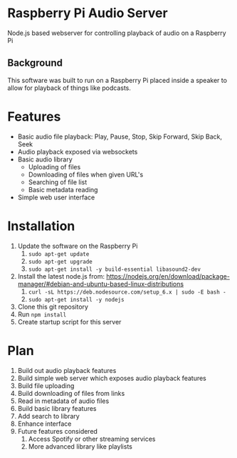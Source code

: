 # Raspberry Pi Audio Server
Node.js based webserver for controlling playback of audio on a Raspberry Pi

## Background
This software was built to run on a Raspberry Pi placed inside a speaker to allow for playback of things like podcasts.

# Features
* Basic audio file playback: Play, Pause, Stop, Skip Forward, Skip Back, Seek
* Audio playback exposed via websockets
* Basic audio library
    * Uploading of files
    * Downloading of files when given URL's
    * Searching of file list
    * Basic metadata reading
* Simple web user interface

# Installation
1) Update the software on the Raspberry Pi
    1) `sudo apt-get update`
    1) `sudo apt-get upgrade`
    1) `sudo apt-get install -y build-essential libasound2-dev`
1) Install the latest node.js from: https://nodejs.org/en/download/package-manager/#debian-and-ubuntu-based-linux-distributions
    1) `curl -sL https://deb.nodesource.com/setup_6.x | sudo -E bash -`
    1) `sudo apt-get install -y nodejs`
1) Clone this git repository
1) Run `npm install`
1) Create startup script for this server

# Plan
1) Build out audio playback features
1) Build simple web server which exposes audio playback features
1) Build file uploading
1) Build downloading of files from links
1) Read in metadata of audio files
1) Build basic library features
1) Add search to library
1) Enhance interface
1) Future features considered
    1) Access Spotify or other streaming services
    1) More advanced library like playlists